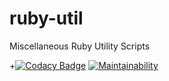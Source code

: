 # ruby-util
 Miscellaneous Ruby Utility Scripts 
 
+[![Codacy Badge](https://api.codacy.com/project/badge/Grade/4202f4410ce546feb339715e43d3a7e4)](https://app.codacy.com/app/brostapholes/ruby-util?utm_source=github.com&utm_medium=referral&utm_content=Brostapholes/ruby-util&utm_campaign=badger)
 [![Maintainability](https://api.codeclimate.com/v1/badges/b5c8c28bb6ad573081d7/maintainability)](https://codeclimate.com/github/Brostapholes/ruby-util/maintainability)